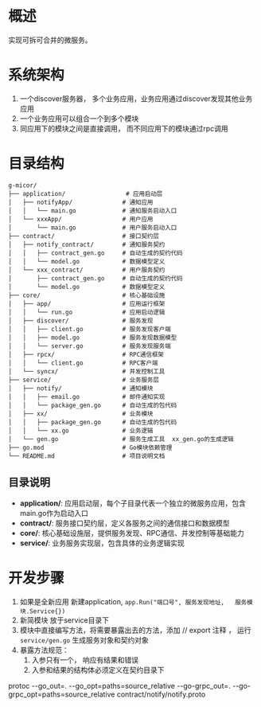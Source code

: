 # 概述
实现可拆可合并的微服务。

# 系统架构

1. 一个discover服务器， 多个业务应用，业务应用通过discover发现其他业务应用 
2. 一个业务应用可以组合一个到多个模块
3. 同应用下的模块之间是直接调用， 而不同应用下的模块通过rpc调用

# 目录结构

```
g-micor/
├── application/                 # 应用启动层
│   ├── notifyApp/              # 通知应用
│   │   └── main.go             # 通知服务启动入口
│   └── xxxApp/                 # 用户应用
│       └── main.go             # 用户服务启动入口
├── contract/                   # 接口契约层
│   ├── notify_contract/        # 通知服务契约
│   │   ├── contract_gen.go     # 自动生成的契约代码
│   │   └── model.go            # 数据模型定义
│   └── xxx_contract/           # 用户服务契约
│       ├── contract_gen.go     # 自动生成的契约代码
│       └── model.go            # 数据模型定义
├── core/                       # 核心基础设施
│   ├── app/                    # 应用运行框架
│   │   └── run.go              # 应用启动逻辑
│   ├── discover/               # 服务发现
│   │   ├── client.go           # 服务发现客户端
│   │   ├── model.go            # 服务发现数据模型
│   │   └── server.go           # 服务发现服务端
│   ├── rpcx/                   # RPC通信框架
│   │   └── client.go           # RPC客户端
│   └── syncx/                  # 并发控制工具
├── service/                    # 业务服务层
│   ├── notify/                 # 通知模块
│   │   ├── email.go            # 邮件通知实现
│   │   └── package_gen.go      # 自动生成的包代码
│   ├── xx/                     # 业务模块
│   │   ├── package_gen.go      # 自动生成的包代码
│   │   └── xx.go               # 业务逻辑
│   └── gen.go                  # 服务生成工具  xx_gen.go的生成逻辑
├── go.mod                      # Go模块依赖管理
└── README.md                   # 项目说明文档
```

## 目录说明

- **application/**: 应用启动层，每个子目录代表一个独立的微服务应用，包含main.go作为启动入口
- **contract/**: 服务接口契约层，定义各服务之间的通信接口和数据模型
- **core/**: 核心基础设施层，提供服务发现、RPC通信、并发控制等基础能力
- **service/**: 业务服务实现层，包含具体的业务逻辑实现


# 开发步骤
1. 如果是全新应用 新建application, `app.Run("端口号", 服务发现地址,   服务模块.Service{})`
2. 新简模块 放于service目录下
3. 模块中直接编写方法，将需要暴露出去的方法，添加 // export 注释 ， 运行`service/gen.go` 生成服务对象和契约对象
4. 暴露方法规范： 
   1. 入参只有一个， 响应有结果和错误
   2. 入参和结果的结构体必须定义在契约目录下


protoc --go_out=. --go_opt=paths=source_relative --go-grpc_out=. --go-grpc_opt=paths=source_relative contract/notify/notify.proto